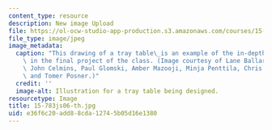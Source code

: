 ```yaml
---
content_type: resource
description: New image Upload
file: https://ol-ocw-studio-app-production.s3.amazonaws.com/courses/15-783j-product-design-and-development-spring-2006/e36f6c20add88cda12745b05d16e1380_15-783js06-th.jpg
file_type: image/jpeg
image_metadata:
  caption: "This drawing of a tray table\_is an example of the in-depth design involved\
    \ in the final project of the class. (Image courtesy of Lane Ballard, Tom Burns,\
    \ John Celmins, Paul Glomski, Amber Mazooji, Minja Penttila, Chris Piscitelli,\
    \ and Tomer Posner.)"
  credit: ''
  image-alt: Illustration for a tray table being designed.
resourcetype: Image
title: 15-783js06-th.jpg
uid: e36f6c20-add8-8cda-1274-5b05d16e1380
---
```

